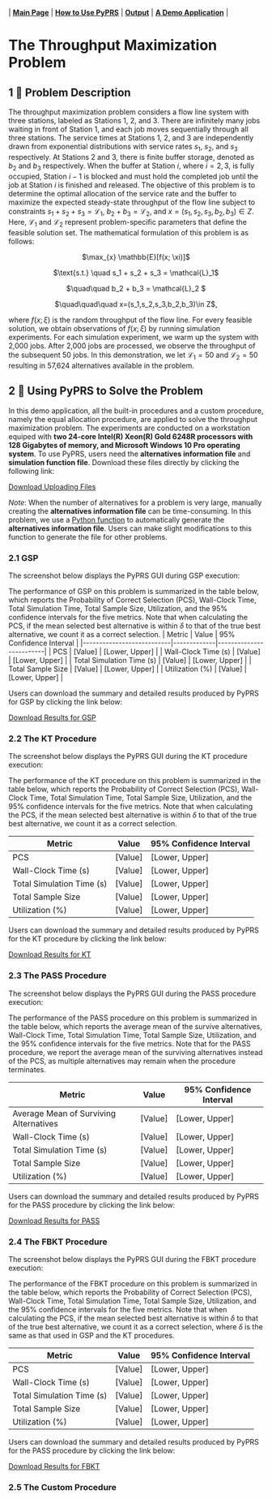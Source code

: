 | [**Main Page**](../README.md) | [**How to Use PyPRS**](How%20to%20Use%20PyPRS.md) | [**Output**](Output.md) | [**A Demo Application**](A%20Demo%20Application.md) |
# The Throughput Maximization Problem

## 1 📝 Problem Description
The throughput maximization problem considers a flow line system with three stations, labeled as Stations 1, 2, and 3. There are infinitely many jobs waiting in front of Station 1, and each job moves sequentially through all three stations. The service times at Stations 1, 2, and 3 are independently drawn from exponential distributions with service rates $s_1$, $s_2$, and $s_3$ respectively. At Stations 2 and 3, there is finite buffer storage, denoted as $b_2$ and $b_3$ respectively. When the buffer at Station $i$, where $i = 2, 3$, is fully occupied, Station $i - 1$ is blocked and must hold the completed job until the job at Station $i$ is finished and released. The objective of this problem is to determine the optimal allocation of the service rate and the buffer to maximize the expected steady-state throughput of the flow line subject to constraints $s_1 + s_2 + s_3 = \mathcal{L}_1$,  $b_2 + b_3 = \mathcal{L}_2$, and $x=(s_1,s_2,s_3,b_2,b_3)\in Z$. Here, $\mathcal{L}_1$ and $\mathcal{L}_2$ represent problem-specific parameters that define the feasible solution set. The mathematical formulation of this problem is as follows:

<p align="center">$\max_{x} \mathbb{E}[f(x; \xi)]$</p>
<p align="center">$\text{s.t.} \quad s_1 + s_2 + s_3 = \mathcal{L}_1$</p>
<p align="center">$\quad\quad b_2 + b_3 = \mathcal{L}_2 $</p>
<p align="center">$\quad\quad\quad  x=(s_1,s_2,s_3,b_2,b_3)\in Z$,</p>

where $f(x; \xi)$ is the random throughput of the flow line. For every feasible solution, we obtain observations of $f(x; \xi)$ by running simulation experiments. For each simulation experiment, we warm up the system with 2,000 jobs. After 2,000 jobs are processed, we observe the throughput of the subsequent 50 jobs. In this demonstration, we let $\mathcal{L}_1=50$ and $\mathcal{L}_2=50$ resulting in 57,624 alternatives available in the problem. 



## 2 🔧 Using PyPRS to Solve the Problem

In this demo application, all the built-in procedures and a custom procedure, namely the equal allocation procedure, are applied to solve the throughput maximization problem.  The experiments are conducted on a workstation equiped with **two 24-core Intel(R) Xeon(R) Gold 6248R processors with 128 Gigabytes of memory, and Microsoft Windows 10 Pro operating system**. To use PyPRS, users need the **alternatives information file** and **simulation function file**. Download these files directly by clicking the following link:

<a href="https://raw.githubusercontent.com/biazhong/test/refs/heads/main/files/Uploading%20Files.zip">Download Uploading Files</a>



*Note*: When the number of alternatives for a problem is very large, manually creating the **alternatives information file** can be time-consuming. In this problem, we use a <a href="https://raw.githubusercontent.com/biazhong/test/refs/heads/main/files/Generate%20Alternatives%20Information%20File.zip">Python function</a> to automatically generate the **alternatives information file**. Users can make slight modifications to this function to generate the file for other problems. 






### 2.1 GSP
The screenshot below displays the PyPRS GUI during GSP execution:

The performance of GSP on this problem is summarized in the table below, which reports the Probability of Correct Selection (PCS), Wall-Clock Time, Total Simulation Time, Total Sample Size, Utilization, and the 95% confidence intervals for the five metrics. Note that when calculating the PCS, if the mean selected best alternative is within $\delta$ to that of the true best alternative, we count it as a correct selection.
| Metric                    | Value       | 95% Confidence Interval |
|---------------------------|-------------|-------------------------|
| PCS                       | [Value]     | [Lower, Upper]          |
| Wall-Clock Time (s)       | [Value]     | [Lower, Upper]          |
| Total Simulation Time (s) | [Value]     | [Lower, Upper]          |
| Total Sample Size         | [Value]     | [Lower, Upper]          |
| Utilization (%)           | [Value]     | [Lower, Upper]          |

Users can download the summary and detailed results produced by PyPRS for GSP by clicking the link below:

<a href="https://raw.githubusercontent.com/biazhong/test/refs/heads/main/files/Uploading%20Files.zip">Download Results for GSP</a>
### 2.2 The KT Procedure
The screenshot below displays the PyPRS GUI during the KT procedure execution:

The performance of the KT procedure on this problem is summarized in the table below, which reports the Probability of Correct Selection (PCS), Wall-Clock Time, Total Simulation Time, Total Sample Size, Utilization, and the 95% confidence intervals for the five metrics. Note that when calculating the PCS, if the mean selected best alternative is within $\delta$ to that of the true best alternative, we count it as a correct selection.

| Metric                    | Value       | 95% Confidence Interval |
|---------------------------|-------------|-------------------------|
| PCS                       | [Value]     | [Lower, Upper]          |
| Wall-Clock Time (s)       | [Value]     | [Lower, Upper]          |
| Total Simulation Time (s) | [Value]     | [Lower, Upper]          |
| Total Sample Size         | [Value]     | [Lower, Upper]          |
| Utilization (%)           | [Value]     | [Lower, Upper]          |

Users can download the summary and detailed results produced by PyPRS for the KT procedure by clicking the link below:

<a href="https://raw.githubusercontent.com/biazhong/test/refs/heads/main/files/Uploading%20Files.zip">Download Results for KT</a>
### 2.3 The PASS Procedure
The screenshot below displays the PyPRS GUI during the PASS procedure execution:

The performance of the PASS procedure on this problem is summarized in the table below, which reports the average mean of the survive alternatives, Wall-Clock Time, Total Simulation Time, Total Sample Size, Utilization, and the 95% confidence intervals for the five metrics. Note that for the PASS procedure, we report the average mean of the surviving alternatives instead of the PCS, as multiple alternatives may remain when the procedure terminates.

| Metric                              | Value       | 95% Confidence Interval |
|-------------------------------------|-------------|-------------------------|
| Average Mean of Surviving Alternatives | [Value]  | [Lower, Upper]          |
| Wall-Clock Time (s)                 | [Value]     | [Lower, Upper]          |
| Total Simulation Time (s)           | [Value]     | [Lower, Upper]          |
| Total Sample Size                   | [Value]     | [Lower, Upper]          |
| Utilization (%)                     | [Value]     | [Lower, Upper]          |

Users can download the summary and detailed results produced by PyPRS for the PASS procedure by clicking the link below:

<a href="https://raw.githubusercontent.com/biazhong/test/refs/heads/main/files/Uploading%20Files.zip">Download Results for PASS</a>
### 2.4 The FBKT Procedure
The screenshot below displays the PyPRS GUI during the FBKT procedure execution:

The performance of the FBKT procedure on this problem is summarized in the table below, which reports the Probability of Correct Selection (PCS), Wall-Clock Time, Total Simulation Time, Total Sample Size, Utilization, and the 95% confidence intervals for the five metrics. Note that when calculating the PCS, if the mean selected best alternative is within $\delta$ to that of the true best alternative, we count it as a correct selection, where $\delta$ is the same as that used in GSP and the KT procedures.

| Metric                    | Value       | 95% Confidence Interval |
|---------------------------|-------------|-------------------------|
| PCS                       | [Value]     | [Lower, Upper]          |
| Wall-Clock Time (s)       | [Value]     | [Lower, Upper]          |
| Total Simulation Time (s) | [Value]     | [Lower, Upper]          |
| Total Sample Size         | [Value]     | [Lower, Upper]          |
| Utilization (%)           | [Value]     | [Lower, Upper]          |

Users can download the summary and detailed results produced by PyPRS for the PASS procedure by clicking the link below:

<a href="https://raw.githubusercontent.com/biazhong/test/refs/heads/main/files/Uploading%20Files.zip">Download Results for FBKT</a>
### 2.5 The Custom Procedure

